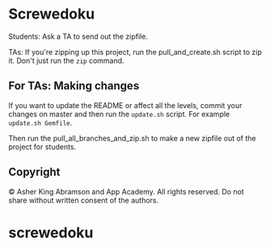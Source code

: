 # Screwedoku

Students: Ask a TA to send out the zipfile.

TAs: If you're zipping up this project, run the pull_and_create.sh script to zip it.  Don't just run the `zip` command.


## For TAs: Making changes

If you want to update the README or affect all the levels, commit your changes on master and then run the `update.sh` script.  For example `update.sh Gemfile`.

Then run the pull_all_branches_and_zip.sh to make a new zipfile out of the project for students.


## Copyright

© Asher King Abramson and App Academy.  All rights reserved.  Do not share without written consent of the authors.


[zip file]: ./screwedoku.zip
# screwedoku
